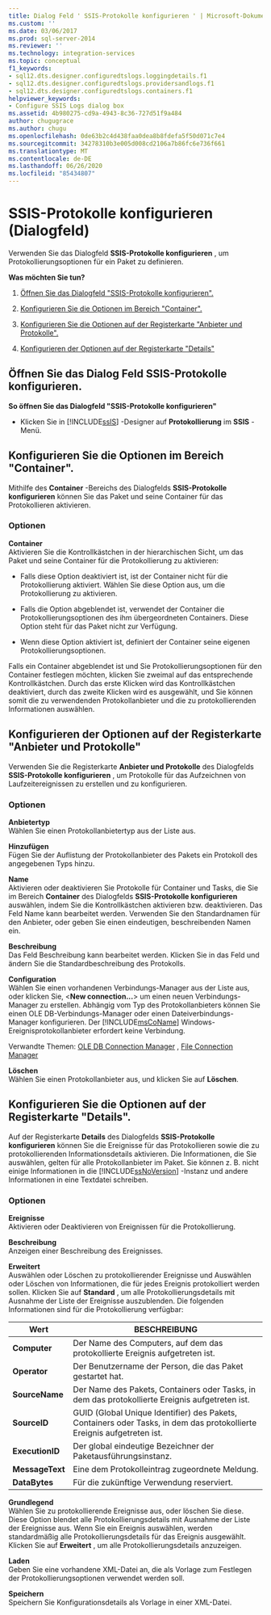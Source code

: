 ```yaml
---
title: Dialog Feld ' SSIS-Protokolle konfigurieren ' | Microsoft-Dokumentation
ms.custom: ''
ms.date: 03/06/2017
ms.prod: sql-server-2014
ms.reviewer: ''
ms.technology: integration-services
ms.topic: conceptual
f1_keywords:
- sql12.dts.designer.configuredtslogs.loggingdetails.f1
- sql12.dts.designer.configuredtslogs.providersandlogs.f1
- sql12.dts.designer.configuredtslogs.containers.f1
helpviewer_keywords:
- Configure SSIS Logs dialog box
ms.assetid: 4b980275-cd9a-4943-8c36-727d51f9a484
author: chugugrace
ms.author: chugu
ms.openlocfilehash: 0de63b2c4d438faa0dea8b8fdefa5f50d071c7e4
ms.sourcegitcommit: 34278310b3e005d008cd2106a7b86fc6e736f661
ms.translationtype: MT
ms.contentlocale: de-DE
ms.lasthandoff: 06/26/2020
ms.locfileid: "85434807"
---
```

# <a name="configure-ssis-logs-dialog-box"></a>SSIS-Protokolle konfigurieren (Dialogfeld)
  Verwenden Sie das Dialogfeld **SSIS-Protokolle konfigurieren** , um Protokollierungsoptionen für ein Paket zu definieren.  
  
 **Was möchten Sie tun?**  
  
1.  [Öffnen Sie das Dialogfeld "SSIS-Protokolle konfigurieren".](#open_dialog)  
  
2.  [Konfigurieren Sie die Optionen im Bereich "Container".](#container)  
  
3.  [Konfigurieren Sie die Optionen auf der Registerkarte "Anbieter und Protokolle".](#provider)  
  
4.  [Konfigurieren der Optionen auf der Registerkarte "Details"](#detail)  
  
##  <a name="open-the-configure-ssis-logs-dialog-box"></a><a name="open_dialog"></a>Öffnen Sie das Dialog Feld SSIS-Protokolle konfigurieren.  
 **So öffnen Sie das Dialogfeld "SSIS-Protokolle konfigurieren"**  
  
-   Klicken Sie in [!INCLUDE[ssIS](../includes/ssis-md.md)] -Designer auf **Protokollierung** im **SSIS** -Menü.  
  
##  <a name="configure-the-options-in-the-containers-pane"></a><a name="container"></a>Konfigurieren Sie die Optionen im Bereich "Container".  
 Mithilfe des **Container** -Bereichs des Dialogfelds **SSIS-Protokolle konfigurieren** können Sie das Paket und seine Container für das Protokollieren aktivieren.  
  
### <a name="options"></a>Optionen  
 **Container**  
 Aktivieren Sie die Kontrollkästchen in der hierarchischen Sicht, um das Paket und seine Container für die Protokollierung zu aktivieren:  
  
-   Falls diese Option deaktiviert ist, ist der Container nicht für die Protokollierung aktiviert. Wählen Sie diese Option aus, um die Protokollierung zu aktivieren.  
  
-   Falls die Option abgeblendet ist, verwendet der Container die Protokollierungsoptionen des ihm übergeordneten Containers. Diese Option steht für das Paket nicht zur Verfügung.  
  
-   Wenn diese Option aktiviert ist, definiert der Container seine eigenen Protokollierungsoptionen.  
  
 Falls ein Container abgeblendet ist und Sie Protokollierungsoptionen für den Container festlegen möchten, klicken Sie zweimal auf das entsprechende Kontrollkästchen. Durch das erste Klicken wird das Kontrollkästchen deaktiviert, durch das zweite Klicken wird es ausgewählt, und Sie können somit die zu verwendenden Protokollanbieter und die zu protokollierenden Informationen auswählen.  
  
##  <a name="configure-the-options-on-the-providers-and-logs-tab"></a><a name="provider"></a>Konfigurieren der Optionen auf der Registerkarte "Anbieter und Protokolle"  
 Verwenden Sie die Registerkarte **Anbieter und Protokolle** des Dialogfelds **SSIS-Protokolle konfigurieren** , um Protokolle für das Aufzeichnen von Laufzeitereignissen zu erstellen und zu konfigurieren.  
  
### <a name="options"></a>Optionen  
 **Anbietertyp**  
 Wählen Sie einen Protokollanbietertyp aus der Liste aus.  
  
 **Hinzufügen**  
 Fügen Sie der Auflistung der Protokollanbieter des Pakets ein Protokoll des angegebenen Typs hinzu.  
  
 **Name**  
 Aktivieren oder deaktivieren Sie Protokolle für Container und Tasks, die Sie im Bereich **Container** des Dialogfelds **SSIS-Protokolle konfigurieren** auswählen, indem Sie die Kontrollkästchen aktivieren bzw. deaktivieren. Das Feld Name kann bearbeitet werden. Verwenden Sie den Standardnamen für den Anbieter, oder geben Sie einen eindeutigen, beschreibenden Namen ein.  
  
 **Beschreibung**  
 Das Feld Beschreibung kann bearbeitet werden. Klicken Sie in das Feld und ändern Sie die Standardbeschreibung des Protokolls.  
  
 **Configuration**  
 Wählen Sie einen vorhandenen Verbindungs-Manager aus der Liste aus, oder klicken Sie, \<**New connection...**> um einen neuen Verbindungs-Manager zu erstellen. Abhängig vom Typ des Protokollanbieters können Sie einen OLE DB-Verbindungs-Manager oder einen Dateiverbindungs-Manager konfigurieren. Der [!INCLUDE[msCoName](../includes/msconame-md.md)] Windows-Ereignisprotokollanbieter erfordert keine Verbindung.  
  
 Verwandte Themen: [OLE DB Connection Manager](connection-manager/ole-db-connection-manager.md) , [File Connection Manager](connection-manager/file-connection-manager.md)  
  
 **Löschen**  
 Wählen Sie einen Protokollanbieter aus, und klicken Sie auf **Löschen**.  
  
##  <a name="configure-the-options-on-the-details-tab"></a><a name="detail"></a> Konfigurieren Sie die Optionen auf der Registerkarte "Details".  
 Auf der Registerkarte **Details** des Dialogfelds **SSIS-Protokolle konfigurieren** können Sie die Ereignisse für das Protokollieren sowie die zu protokollierenden Informationsdetails aktivieren. Die Informationen, die Sie auswählen, gelten für alle Protokollanbieter im Paket. Sie können z. B. nicht einige Informationen in die [!INCLUDE[ssNoVersion](../includes/ssnoversion-md.md)] -Instanz und andere Informationen in eine Textdatei schreiben.  
  
### <a name="options"></a>Optionen  
 **Ereignisse**  
 Aktivieren oder Deaktivieren von Ereignissen für die Protokollierung.  
  
 **Beschreibung**  
 Anzeigen einer Beschreibung des Ereignisses.  
  
 **Erweitert**  
 Auswählen oder Löschen zu protokollierender Ereignisse und Auswählen oder Löschen von Informationen, die für jedes Ereignis protokolliert werden sollen. Klicken Sie auf **Standard** , um alle Protokollierungsdetails mit Ausnahme der Liste der Ereignisse auszublenden. Die folgenden Informationen sind für die Protokollierung verfügbar:  
  
|Wert|BESCHREIBUNG|  
|-----------|-----------------|  
|**Computer**|Der Name des Computers, auf dem das protokollierte Ereignis aufgetreten ist.|  
|**Operator**|Der Benutzername der Person, die das Paket gestartet hat.|  
|**SourceName**|Der Name des Pakets, Containers oder Tasks, in dem das protokollierte Ereignis aufgetreten ist.|  
|**SourceID**|GUID (Global Unique Identifier) des Pakets, Containers oder Tasks, in dem das protokollierte Ereignis aufgetreten ist.|  
|**ExecutionID**|Der global eindeutige Bezeichner der Paketausführungsinstanz.|  
|**MessageText**|Eine dem Protokolleintrag zugeordnete Meldung.|  
|**DataBytes**|Für die zukünftige Verwendung reserviert.|  
  
 **Grundlegend**  
 Wählen Sie zu protokollierende Ereignisse aus, oder löschen Sie diese. Diese Option blendet alle Protokollierungsdetails mit Ausnahme der Liste der Ereignisse aus. Wenn Sie ein Ereignis auswählen, werden standardmäßig alle Protokollierungsdetails für das Ereignis ausgewählt. Klicken Sie auf **Erweitert** , um alle Protokollierungsdetails anzuzeigen.  
  
 **Laden**  
 Geben Sie eine vorhandene XML-Datei an, die als Vorlage zum Festlegen der Protokollierungsoptionen verwendet werden soll.  
  
 **Speichern**  
 Speichern Sie Konfigurationsdetails als Vorlage in einer XML-Datei.  
  
  
